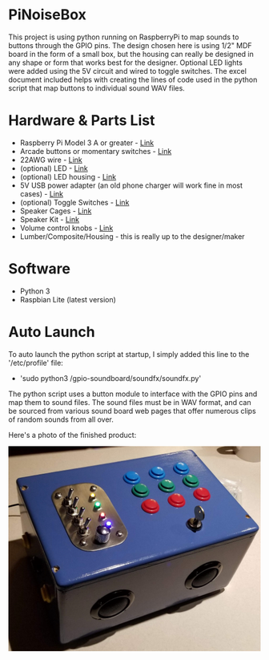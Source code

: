 # PiNoiseBox

This project is using python running on RaspberryPi to map sounds to buttons through the GPIO pins. The design chosen here is using 1/2" MDF board in the form of a small box, but the housing can really be designed in any shape or form that works best for the designer. Optional LED lights were added using the 5V circuit and wired to toggle switches. The excel document included helps with creating the lines of code used in the python script that map buttons to individual sound WAV files.

# Hardware & Parts List

* Raspberry Pi Model 3 A or greater - [Link](https://vilros.com/collections/raspberry-pi-boards/products/raspberry-pi-model-3-a)
* Arcade buttons or momentary switches - [Link](https://www.amazon.com/gp/product/B01N5JRU2R/ref=ppx_yo_dt_b_asin_title_o03_s00?ie=UTF8&psc=1)
* 22AWG wire - [Link](https://www.amazon.com/gp/product/B00B4ZRPEY/ref=ppx_yo_dt_b_search_asin_title?ie=UTF8&psc=1)
* (optional) LED - [Link](https://www.amazon.com/gp/product/B07G49PJLG/ref=ppx_yo_dt_b_search_asin_title?ie=UTF8&psc=1)
* (optional) LED housing - [Link](https://www.amazon.com/gp/product/B07D9JL55L/ref=ppx_yo_dt_b_search_asin_title?ie=UTF8&psc=1)
* 5V USB power adapter (an old phone charger will work fine in most cases) - [Link](https://vilros.com/products/2-5a-micro-usb-power-supply-raspberry-pi)
* (optional) Toggle Switches - [Link](https://www.amazon.com/gp/product/B07DJ62BJJ/ref=ppx_yo_dt_b_search_asin_title?ie=UTF8&psc=1)
* Speaker Cages - [Link](https://www.amazon.com/gp/product/B07XQ8LG7N/ref=ppx_yo_dt_b_search_asin_title?ie=UTF8&psc=1)
* Speaker Kit - [Link](https://www.amazon.com/gp/product/B07CRVRG83/ref=ppx_yo_dt_b_search_asin_title?ie=UTF8&psc=1)
* Volume control knobs - [Link](https://www.amazon.com/gp/product/B0196J6TDC/ref=ppx_yo_dt_b_search_asin_title?ie=UTF8&psc=1)
* Lumber/Composite/Housing - this is really up to the designer/maker

# Software
* Python 3
* Raspbian Lite (latest version)

# Auto Launch
To auto launch the python script at startup, I simply added this line to the '/etc/profile' file:

* 'sudo python3 /gpio-soundboard/soundfx/soundfx.py'

The python script uses a button module to interface with the GPIO pins and map them to sound files. The sound files must be in WAV format, and can be sourced from various sound board web pages that offer numerous clips of random sounds from all over.

 Here's a photo of the finished product:
 
![Image of PiNoiseBox](https://github.com/jddemcher/PiNoiseBox/blob/master/images/soundfx-box1.jpg)
